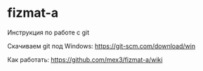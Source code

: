 # fizmat-a
Инструкция по работе с git

Скачиваем git под Windows: https://git-scm.com/download/win

Как работать: https://github.com/mex3/fizmat-a/wiki
